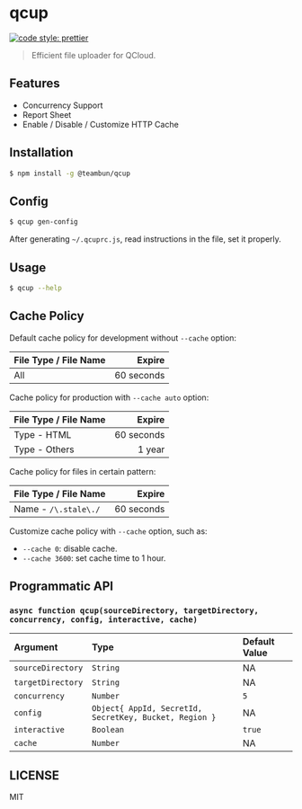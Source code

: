 # qcup

[![code style: prettier](https://img.shields.io/badge/code_style-prettier-ff69b4.svg)](https://github.com/prettier/prettier)

> Efficient file uploader for QCloud.

## Features

- Concurrency Support
- Report Sheet
- Enable / Disable / Customize HTTP Cache

## Installation

```sh
$ npm install -g @teambun/qcup
```

## Config

```sh
$ qcup gen-config
```

After generating `~/.qcuprc.js`, read instructions in the file, set it properly.

## Usage

```sh
$ qcup --help
```

## Cache Policy

Default cache policy for development without `--cache` option:

| File Type / File Name |     Expire |
| :-------------------- | ---------: |
| All                   | 60 seconds |

Cache policy for production with `--cache auto` option:

| File Type / File Name |     Expire |
| :-------------------- | ---------: |
| Type - HTML           | 60 seconds |
| Type - Others         |     1 year |

Cache policy for files in certain pattern:

| File Type / File Name |     Expire |
| :-------------------- | ---------: |
| Name - `/\.stale\./`  | 60 seconds |

Customize cache policy with `--cache` option, such as:

- `--cache 0`: disable cache.
- `--cache 3600`: set cache time to 1 hour.

## Programmatic API

### `async function qcup(sourceDirectory, targetDirectory, concurrency, config, interactive, cache)`

| Argument          | Type                                                   | Default Value |
| :---------------- | :----------------------------------------------------- | :------------ |
| `sourceDirectory` | `String`                                               | NA            |
| `targetDirectory` | `String`                                               | NA            |
| `concurrency`     | `Number`                                               | `5`           |
| `config`          | `Object{ AppId, SecretId, SecretKey, Bucket, Region }` | NA            |
| `interactive`     | `Boolean`                                              | `true`        |
| `cache`           | `Number`                                               | NA            |

## LICENSE

MIT
